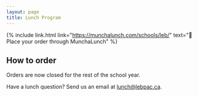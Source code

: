 ```yaml
---
layout: page
title: Lunch Program
---
```


{% include link.html link="https://munchalunch.com/schools/leb/" text="🍣 Place your order through MunchaLunch" %}

## How to order

Orders are now closed for the rest of the school year.

Have a lunch question? Send us an email at [lunch@lebpac.ca](mailto:lunch@lebpac.ca).
